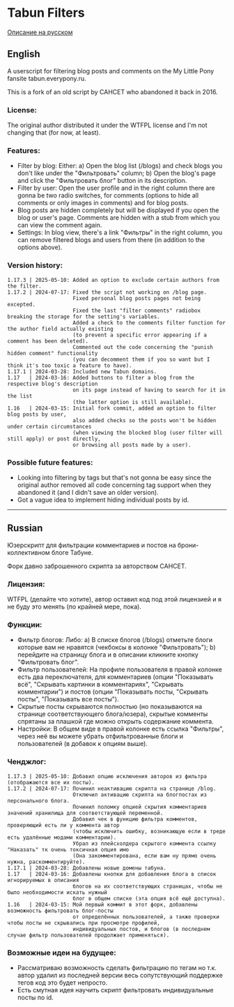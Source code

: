 # Tabun Filters

[Описание на русском](#russian)

## English

A userscript for filtering blog posts and comments on the My Little Pony fansite tabun.everypony.ru.

This is a fork of an old script by CAHCET who abandoned it back in 2016.

### License:
The original author distributed it under the WTFPL license and I'm not changing that (for now, at least).

### Features: 

* Filter by blog: Either: a) Open the blog list (/blogs) and check blogs you don't like under the "Фильтровать" column; b) Open the blog's page and click the "Фильтровать блог" button in its description.
* Filter by user: Open the user profile and in the right column there are gonna be two radio switches, for comments (options to hide all comments or only images in comments) and for blog posts.
* Blog posts are hidden completely but will be displayed if you open the blog or user's page. Comments are hidden with a stub from which you can view the comment again.
* Settings: In blog view, there's a link "Фильтры" in the right column, you can remove filtered blogs and users from there (in addition to the options above).

### Version history: 

```
1.17.3 | 2025-05-10: Added an option to exclude certain authors from the filter.
1.17.2 | 2024-07-17: Fixed the script not working on /blog page.
                     Fixed personal blog posts pages not being excepted.
                     Fixed the last "filter comments" radiobox breaking the storage for the setting's variables.
                     Added a check to the comments filter function for the author field actually existing
                     (to prevent a specific error appearing if a comment has been deleted).
                     Commented out the code concerning the "punish hidden comment" functionality
                     (you can decomment them if you so want but I think it's too toxic a feature to have).
1.17.1 | 2024-03-28: Included new Tabun domains.
1.17   | 2024-03-16: Added buttons to filter a blog from the respective blog's description
                     on its page instead of having to search for it in the list
                     (the latter option is still available).
1.16   | 2024-03-15: Initial fork commit, added an option to filter blog posts by user,
                     also added checks so the posts won't be hidden under certain circumstances
                     (when viewing the blocked blog (user filter will still apply) or post directly,
                     or browsing all posts made by a user).
```

### Possible future features:

* Looking into filtering by tags but that's not gonna be easy since the original author removed all code concerning tag support when they abandoned it (and I didn't save an older version).
* Got a vague idea to implement hiding individual posts by id.

---
## Russian

Юзерскрипт для фильтрации комментариев и постов на брони-коллективном блоге Табуне.

Форк давно заброшенного скрипта за авторством САНСЕТ.

### Лицензия:
WTFPL (делайте что хотите), автор оставил код под этой лицензией и я не буду это менять (по крайней мере, пока).

### Функции:

* Фильтр блогов: Либо: a) В списке блогов (/blogs) отметьте блоги которые вам не нравятся (чекбоксы в колонке "Фильтровать"); b) перейдите на страницу блога и в описании кликните кнопку "Фильтровать блог".
* Фильтр пользователей: На профиле пользователя в правой колонке есть два переключателя, для комментариев (опции "Показывать всё", "Скрывать картинки в комментариях", "Скрывать комментарии") и постов (опции "Показывать посты, "Скрывать посты", "Показывать все посты").
* Скрытые посты скрываются полностью (но показываются на странице соответствующего блога/юзера), скрытые комменты спрятаны за плашкой где можно открыть содержание коммента.
* Настройки: В общем виде в правой колонке есть ссылка "Фильтры", через неё вы можете убрать отфильтрованные блоги и пользователей (в добавок к опциям выше).

### Ченджлог: 

```
1.17.3 | 2025-05-10: Добавил опцию исключения авторов из фильтра (отображаются все их посты).
1.17.2 | 2024-07-17: Починил неактивацию скрипта на странице /blog.
                     Отключил активацию скрипта на блогпостах из персонального блога.
                     Починил поломку опцией скрытия комментариев значений хранилища для соответствующей переменной.
                     Добавил чек в функцию фильтра комментов, проверяющий есть ли у коммента автор
                     (чтобы исключить ошибку, возникающую если в треде есть удалённые модами комментарии).
                     Убрал из плейсхолдера скрытого коммента ссылку "Наказать" тк очень токсичная опция имо
                     (Она закомментирована, если вам ну прямо очень нужна, раскомментируйте).
1.17.1 | 2024-03-28: Добавлены новые домены табуна.
1.17   | 2024-03-16: Добавлены кнопки для добавления блога в список игнорируемых в описания
                     блогов на их соответствующих страницах, чтобы не было необходимости искать нужный
                     блог в общем списке (эта опция всё ещё доступна).
1.16   | 2024-03-15: Мой первый коммит в этот форк, добавлены возможность фильтровать блог-посты
                     от определённых пользователей, а также проверки чтобы посты не скрывались при просмотре профилей, 
                     индивидуальных постов, и блогов (в последнем случае фильтр пользователей продолжает применяться).
```

### Возможные идеи на будущее:

* Рассматриваю возможность сделать фильтрацию по тегам но т.к. автор удалил из последней версии весь сопутствующий поддержке тегов код это будет непросто.
* Есть смутная идея научить скрипт фильтровать индивидуальные посты по id.
